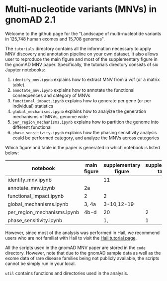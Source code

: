 # Multi-nucleotide variants (MNVs) in gnomAD 2.1

Welcome to the github page for the "Landscape of multi-nucleotide variants in 125,748 human exomes and 15,708 genomes". 

The `tutorials` directory contains all the information necessary to apply MNV discovery and annotation pipeline on your own dataset.
It also allows user to reproduce the main figure and most of the supplementary figure in the gnomAD MNV paper. 
Specifically, the tutorials directory consists of six Jupyter notebooks:
1. `identify_mnv.ipynb` explains how to extract MNV from a vcf (or a matrix table).
2. `annotate_mnv.ipynb` explains how to annotate the functional consequences and category of MNVs
3. `functional_impact.ipynb` explains how to generate per gene (or per individual) statistics 
4. `global_mechanisms.ipynb` explains how to analyize the generation mechanisms of MNVs, genome wide
5. `per_region_mechanisms.ipynb` explains how to partition the genome into different functional 
6. `phase_sensitivity.ipynb` explains how the phasing sensitivity analysis could be performed
category, and analyze the MNVs across categories

Which figure and table in the paper is generated in which notebook is listed below:

| notebook  | main figure  | supplementary figure  | supplementary table  |   supplementary file  |
|---|---|---|---|---|
|identify_mnv.ipynb   |   | 11  |   |   |
|annotate_mnv.ipynb   | 2a  |   |   | 1  |
|functional_impact.ipynb  | 2  | 2  |   | 1  |
|global_mechanisms.ipynb  | 3, 4a  | 3-10,12-19  |   | 3  |
|per_region_mechanisms.ipynb  | 4b-d  | 20  | 2  |   |
|phase_sensitivity.ipynb  |   | 1,  | 1  |   |

However, since most of the analysis was performed in Hail, we recommend users who are not familiat with Hail to visit the [Hail tutorial page](https://hail.is/docs/0.2/tutorials-landing.html).


All the scripts used in the gnomAD MNV paper are stored in the `code` directory. 
However, note that due to the gnomAD sample data as well as the exome data of rare disease families being not publicly available, 
the scripts cannot be simply run in your local.

`util` contains functions and directories used in the analysis.
